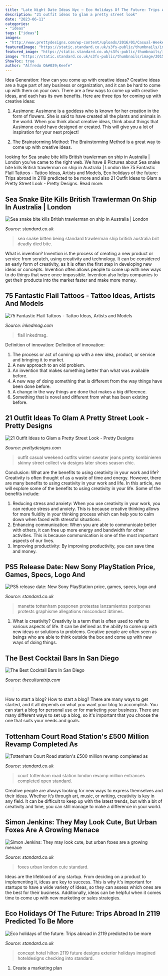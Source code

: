 ```yaml
---
title: "Late Night Date Ideas Nyc ~ Eco Holidays Of The Future: Trips Abroad In 2119 Predicted To Be More"
description: "21 outfit ideas to glam a pretty street look"
date: "2023-06-11"
categories:
- "ideas"
tags: ["ideas"]
images:
- "http://www.prettydesigns.com/wp-content/uploads/2016/01/Casual-Weekend-Outfit.jpg"
featuredImage: "https://static.standard.co.uk/s3fs-public/thumbnails/image/2019/06/19/09/hilton-100-checking-into-2119-exterior-0.jpg"
featured_image: "https://static.standard.co.uk/s3fs-public/thumbnails/image/2015/05/19/12/Urbanfox_1.jpg"
image: "https://static.standard.co.uk/s3fs-public/thumbnails/image/2015/05/19/12/Urbanfox_1.jpg"
ShowToc: true
author: "Alfredo O&#039;Keefe"
---
```



Idea Generation: How can you come up with creative ideas?
Creative ideas are a huge part of any business or organization, and it can be hard to come up with them on your own. There are a few ways to come up with creative ideas, and each has its own benefits. Here are three tips for coming up with creative ideas:
1. Ausimone: Ausimone is a goddess who is known for her creation in the form of flowers. She is said to have created all the plants and animals in the world. When you think about creative ideas, think about things that Ausimone could have designed or created. This will give you a lot of inspiration for your next project!

2. The Brainstorming Method: The Brainstorming Method is a great way to come up with creative ideas.

	

		
looking for Sea snake bite kills British trawlerman on ship in Australia | London you've came to the right web. We have 8 Pictures about Sea snake bite kills British trawlerman on ship in Australia | London like 75 Fantastic Flail Tattoos - Tattoo Ideas, Artists and Models, Eco holidays of the future: Trips abroad in 2119 predicted to be more and also 21 Outfit Ideas to Glam a Pretty Street Look - Pretty Designs. Read more:
		
    
## Sea Snake Bite Kills British Trawlerman On Ship In Australia | London

<img loading=lazy src="https://static.standard.co.uk/s3fs-public/thumbnails/image/2018/10/05/08/SeaSnake0410a.jpg" onerror="this.onerror=null;this.src='https://tse3.mm.bing.net/th?id=OIP.3ChI8zO_vssA1MDT-O5pxQHaE7&amp;pid=15.1';" alt="Sea snake bite kills British trawlerman on ship in Australia | London">

_Source: standard.co.uk_

>sea snake bitten being standard trawlerman ship british australia brit deadly died bite. 

	

What is invention?
Invention is the process of creating a new product or service from scratch, using creativity and technology. It can be considered an early form of creativity, as it is often the first step in developing new ideas or concepts. Invention often allows people to come up with new ways to do things that were once impossible. Invention also helps companies to get their products into the market faster and make more money.

    
## 75 Fantastic Flail Tattoos - Tattoo Ideas, Artists And Models

<img loading=lazy src="https://www.inkedmag.com/.image/t_share/MTgyODkwODgwMDE1ODAzNzQ0/flail-tattoos-copy.jpg" onerror="this.onerror=null;this.src='https://tse4.mm.bing.net/th?id=OIP.CGT6gbkq244kU8jyZZRv8AHaD4&amp;pid=15.1';" alt="75 Fantastic Flail Tattoos - Tattoo Ideas, Artists and Models">

_Source: inkedmag.com_

>flail inkedmag. 

	

Definition of innovation:
Definition of innovation: 
1. The process or act of coming up with a new idea, product, or service and bringing it to market.
2. A new approach to an old problem. 
3. An invention that makes something better than what was available before.
4. A new way of doing something that is different from the way things have been done before.
5. A change in the way things are done that makes a big difference. 
6. Something that is novel and different from what has been existing before. 

    
## 21 Outfit Ideas To Glam A Pretty Street Look - Pretty Designs

<img loading=lazy src="http://www.prettydesigns.com/wp-content/uploads/2016/01/Casual-Weekend-Outfit.jpg" onerror="this.onerror=null;this.src='https://tse2.mm.bing.net/th?id=OIP.ECW4VhRaC92MDLL0-f89XwHaQc&amp;pid=15.1';" alt="21 Outfit Ideas to Glam a Pretty Street Look - Pretty Designs">

_Source: prettydesigns.com_

>outfit casual weekend outfits winter sweater jeans pretty kombinieren skinny street collect via designs later shoes season chic. 

	

Conclusion: What are the benefits to using creativity in your work and life?
Creativity is often thought of as a waste of time and energy. However, there are many benefits to using creativity in your work and life. In this article, we will explore some of the benefits to using creativity in your life. Some of the benefits include: 
1) Reducing stress and anxiety: When you use creativity in your work, you can reduce stress and anxiety. This is because creative thinking allows for more fluidity in your thinking process which can help you to calm down when faced with stressful situations. 
2) Enhancing communication: When you are able to communicate better with others, it can free up more energy and bandwidth for other activities. This is because communication is one of the most important aspects of our lives. 
3) Improving productivity: By improving productivity, you can save time and money.

    
## PS5 Release Date: New Sony PlayStation Price, Games, Specs, Logo And

<img loading=lazy src="https://static.standard.co.uk/s3fs-public/thumbnails/image/2020/01/07/09/playstation-5-0701.jpg" onerror="this.onerror=null;this.src='https://tse4.mm.bing.net/th?id=OIP.O-gTrd43O5W8QDUQa16cfQHaE8&amp;pid=15.1';" alt="PS5 release date: New Sony PlayStation price, games, specs, logo and">

_Source: standard.co.uk_

>manette tottenham posponen protestas lanzamientos postpones protests graphisme allegations misconduct ibtimes. 

	

1. What is creativity?
Creativity is a term that is often used to refer to various aspects of life. It can be defined as the ability to come up with new ideas or solutions to problems. Creative people are often seen as beings who are able to think outside the box and come up with new ways of doing things.

    
## The Best Cocktail Bars In San Diego

<img loading=lazy src="https://img.theculturetrip.com/1440x/smart/images/56-3944869-1441657581e17ea083afbf4cdf8af43b71531ac3f1.jpg" onerror="this.onerror=null;this.src='https://tse2.mm.bing.net/th?id=OIP.FkdBzGqpruH5EOasjQPVngHaE9&amp;pid=15.1';" alt="The Best Cocktail Bars In San Diego">

_Source: theculturetrip.com_

>. 

	

How to start a blog?
How to start a blog? There are many ways to get started, and it all depends on what you want your blog to accomplish. You can start a blog for personal use or for marketing your business. There are many different ways to set up a blog, so it's important that you choose the one that suits your needs and goals.

    
## Tottenham Court Road Station&#039;s £500 Million Revamp Completed As

<img loading=lazy src="https://www.standard.co.uk/s3fs-public/thumbnails/image/2017/02/10/07/tcr.jpg" onerror="this.onerror=null;this.src='https://tse4.mm.bing.net/th?id=OIP.uxHGwgNSK5nOzHYpUygTfwHaE7&amp;pid=15.1';" alt="Tottenham Court Road station&#039;s £500 million revamp completed as">

_Source: standard.co.uk_

>court tottenham road station london revamp million entrances completed open standard. 

	

Creative people are always looking for new ways to express themselves and their ideas. Whether it’s through art, music, or writing, creativity is key in any field. It can be difficult to keep up with the latest trends, but with a bit of creativity and time, you can still manage to make a difference in your world.

    
## Simon Jenkins: They May Look Cute, But Urban Foxes Are A Growing Menace

<img loading=lazy src="https://static.standard.co.uk/s3fs-public/thumbnails/image/2015/05/19/12/Urbanfox_1.jpg" onerror="this.onerror=null;this.src='https://tse2.mm.bing.net/th?id=OIP.cOBLqvKd60gkDWLVt1TUFgHaE8&amp;pid=15.1';" alt="Simon Jenkins: They may look cute, but urban foxes are a growing menace">

_Source: standard.co.uk_

>foxes urban london cute standard. 

	

Ideas are the lifeblood of any startup. From deciding on a product to implementing it, ideas are key to success. This is why it's important for startups to have a wide variety of ideas, so they can assess which ones are the best for their business. Additionally, ideas can be helpful when it comes time to come up with new marketing or sales strategies.

    
## Eco Holidays Of The Future: Trips Abroad In 2119 Predicted To Be More

<img loading=lazy src="https://static.standard.co.uk/s3fs-public/thumbnails/image/2019/06/19/09/hilton-100-checking-into-2119-exterior-0.jpg" onerror="this.onerror=null;this.src='https://tse4.mm.bing.net/th?id=OIP.8HZ2OEHxssjDEbDYUd1oJQHaE8&amp;pid=15.1';" alt="Eco holidays of the future: Trips abroad in 2119 predicted to be more">

_Source: standard.co.uk_

>concept hotel hilton 2119 future designs exterior holidays imagined hoteldesigns checking into standard. 

	

1. Create a marketing plan 


